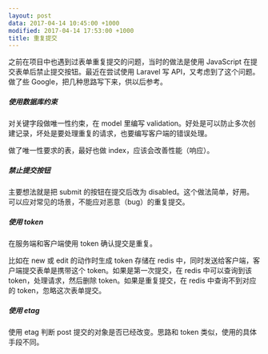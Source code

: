 ```yaml
---
layout: post
data: 2017-04-14 10:45:00 +1000
modified: 2017-04-14 17:53:00 +1000
title: 重复提交
---
```


之前在项目中也遇到过表单重复提交的问题，当时的做法是使用 JavaScript 在提交表单后禁止提交按钮。最近在尝试使用 Laravel 写 API，又考虑到了这个问题。做了些 Google，把几种思路写下来，供以后参考。

##### 使用数据库约束

对关键字段做唯一性约束，在 model 里编写 validation。好处是可以防止多次创建记录，坏处是要处理重复的请求，也要编写客户端的错误处理。

做了唯一性要求的表，最好也做 index，应该会改善性能（响应）。

##### 禁止提交按钮

主要想法就是把 submit 的按钮在提交后改为 disabled。这个做法简单，好用。可以应对常见的场景，不能应对恶意（bug）的重复提交。

##### 使用 token

在服务端和客户端使用 token 确认提交是重复。

比如在 new 或 edit 的动作时生成 token 存储在 redis 中，同时发送给客户端，客户端提交表单是携带这个 token。如果是第一次提交，在 redis 中可以查询到该 token，处理请求，然后删除 token。如果是重复提交，在 redis 中查询不到对应的 token，忽略这次表单提交。

##### 使用 etag

使用 etag 判断 post 提交的对象是否已经改变。思路和 token 类似，使用的具体手段不同。
